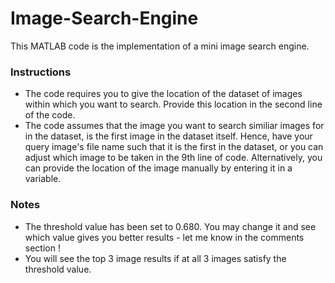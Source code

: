 # Image-Search-Engine
This MATLAB code is the implementation of a mini image search engine.

### Instructions

- The code requires you to give the location of the dataset of images within which you want to search. Provide this location in the second line of the code. 
- The code assumes that the image you want to search similiar images for in the dataset, is the first image in the dataset itself. Hence, have your query image's file name such that it is the first in the dataset, or you can adjust which image to be taken in the 9th line of code. Alternatively, you can provide the location of the image manually by entering it in a variable.

### Notes

- The threshold value has been set to 0.680. You may change it and see which value gives you better results - let me know in the comments section !
- You will see the top 3 image results if at all 3 images satisfy the threshold value.
